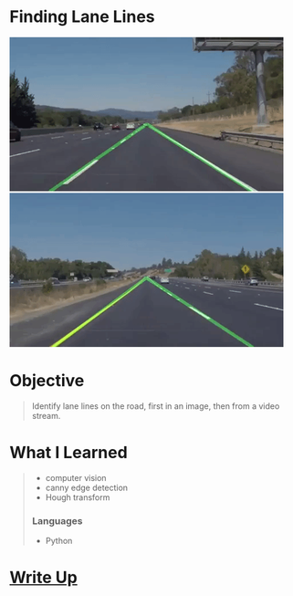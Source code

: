 # Finding Lane Lines
[![Finding Lane Lines](Finding%20lane%20Lines%201.gif)](https://www.youtube.com/watch?v=GGOlyFC-cEc "Finding Lane Lines 1")
[![Finding Lane Lines](Finding%20Lane%20Lines%202.gif)](https://www.youtube.com/watch?v=C21MczrsZMM "Finding Lane Lines 2")
# Objective
> Identify lane lines on the road, first in an image, then from a video stream.
>
# What I Learned
> - computer vision
> - canny edge detection
> - Hough transform
> ### Languages
> - Python
# [Write Up](Write_Up.ipynb)
